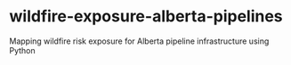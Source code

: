 # wildfire-exposure-alberta-pipelines
Mapping wildfire risk exposure for Alberta pipeline infrastructure using Python
